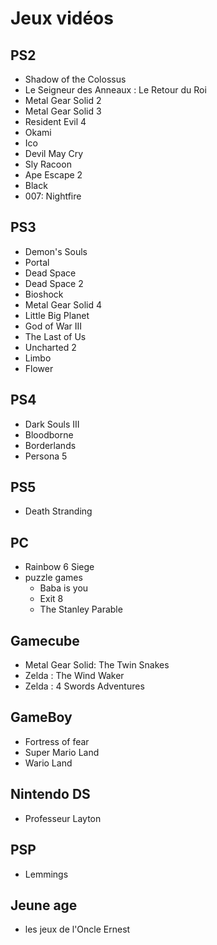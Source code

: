 Jeux vidéos
===========

PS2
---
* Shadow of the Colossus
* Le Seigneur des Anneaux : Le Retour du Roi
* Metal Gear Solid 2
* Metal Gear Solid 3
* Resident Evil 4
* Okami
* Ico
* Devil May Cry
* Sly Racoon
* Ape Escape 2
* Black
* 007: Nightfire


PS3
---
* Demon's Souls
* Portal
* Dead Space
* Dead Space 2
* Bioshock
* Metal Gear Solid 4
* Little Big Planet
* God of War III
* The Last of Us
* Uncharted 2
* Limbo
* Flower


PS4
---
* Dark Souls III
* Bloodborne
* Borderlands
* Persona 5


PS5
---
* Death Stranding


PC
---
* Rainbow 6 Siege
* puzzle games
    * Baba is you
    * Exit 8
    * The Stanley Parable


Gamecube
--------
* Metal Gear Solid: The Twin Snakes
* Zelda : The Wind Waker
* Zelda : 4 Swords Adventures


GameBoy
-------
* Fortress of fear
* Super Mario Land
* Wario Land


Nintendo DS
-----------
* Professeur Layton


PSP
---
* Lemmings


Jeune age
---------
* les jeux de l'Oncle Ernest


